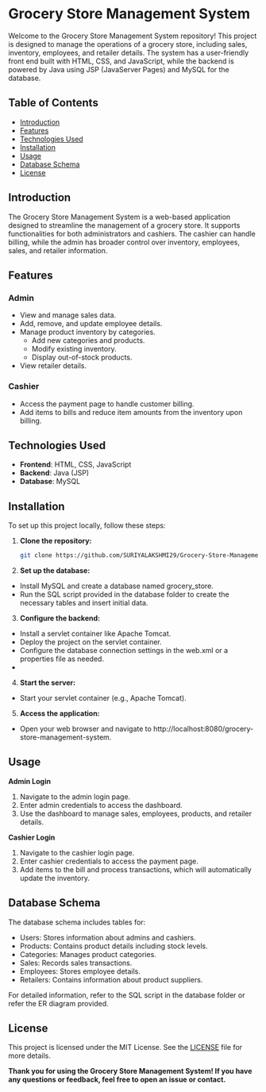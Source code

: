 # Grocery Store Management System

Welcome to the Grocery Store Management System repository! This project is designed to manage the operations of a grocery store, including sales, inventory, employees, and retailer details.
The system has a user-friendly front end built with HTML, CSS, and JavaScript, while the backend is powered by Java using JSP (JavaServer Pages) and MySQL for the database.

## Table of Contents

- [Introduction](#introduction)
- [Features](#features)
- [Technologies Used](#technologies-used)
- [Installation](#installation)
- [Usage](#usage)
- [Database Schema](#database-schema)
- [License](#license)

## Introduction

The Grocery Store Management System is a web-based application designed to streamline the management of a grocery store. It supports functionalities for both administrators and cashiers. 
The cashier can handle billing, while the admin has broader control over inventory, employees, sales, and retailer information.

## Features

### Admin
- View and manage sales data.
- Add, remove, and update employee details.
- Manage product inventory by categories.
  - Add new categories and products.
  - Modify existing inventory.
  - Display out-of-stock products.
- View retailer details.

### Cashier
- Access the payment page to handle customer billing.
- Add items to bills and reduce item amounts from the inventory upon billing.

## Technologies Used

- **Frontend**: HTML, CSS, JavaScript
- **Backend**: Java (JSP)
- **Database**: MySQL

## Installation

To set up this project locally, follow these steps:

1. **Clone the repository:**

   ```bash
   git clone https://github.com/SURIYALAKSHMI29/Grocery-Store-Management-System.git

2. **Set up the database:**

- Install MySQL and create a database named grocery_store.
- Run the SQL script provided in the database folder to create the necessary tables and insert initial data.

3. **Configure the backend:**

- Install a servlet container like Apache Tomcat.
- Deploy the project on the servlet container.
- Configure the database connection settings in the web.xml or a properties file as needed.
- 
4. **Start the server:**

- Start your servlet container (e.g., Apache Tomcat).

5. **Access the application:**

- Open your web browser and navigate to http://localhost:8080/grocery-store-management-system.

## Usage

**Admin Login**
1. Navigate to the admin login page.
2. Enter admin credentials to access the dashboard.
3. Use the dashboard to manage sales, employees, products, and retailer details.

**Cashier Login**
1. Navigate to the cashier login page.
2. Enter cashier credentials to access the payment page.
3. Add items to the bill and process transactions, which will automatically update the inventory.

## Database Schema
The database schema includes tables for:

+ Users: Stores information about admins and cashiers.
+ Products: Contains product details including stock levels.
+ Categories: Manages product categories.
+ Sales: Records sales transactions.
+ Employees: Stores employee details.
+ Retailers: Contains information about product suppliers.

For detailed information, refer to the SQL script in the database folder or refer the ER diagram provided.

## License
This project is licensed under the MIT License. See the [LICENSE](LICENSE) file for more details.


**Thank you for using the Grocery Store Management System! If you have any questions or feedback, feel free to open an issue or contact.**
